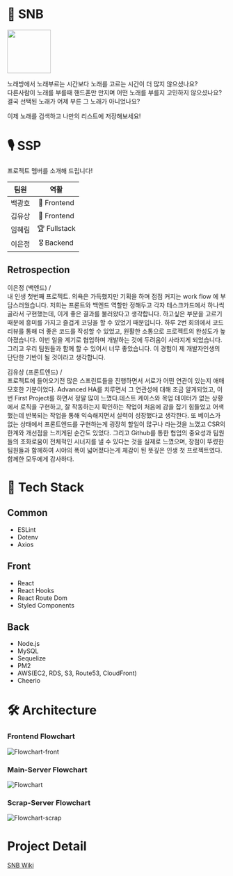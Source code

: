 # 🎤 SNB

<img src="https://songnumberbook.ga/static/media/snb_logo.3845d09d.png" height="100px" />

노래방에서 노래부르는 시간보다 노래를 고르는 시간이 더 많지 않으셨나요?   
다른사람이 노래를 부를때 핸드폰만 만지며 어떤 노래를 부를지 고민하지 않으셨나요?   
결국 선택된 노래가 어제 부른 그 노래가 아니었나요?   

이제 노래를 검색하고 나만의 리스트에 저장해보세요!

# 🎙 SSP

프로젝트 멤버를 소개해 드립니다!

|팀원|역활|
|:------:|:---:|
|백광호|🏅 Frontend|
|김유상|🏅 Frontend|
|임혜림|🏆 Fullstack|
|이은정|🎖 Backend|

## Retrospection

이은정 (백엔드) /  
내 인생 첫번째 프로젝트. 
의욕은 가득했지만 기획을 하며 점점 커지는 work flow 에 부담스러웠습니다. 
저희는 프론트와 백엔드 역할만 정해두고 각자 테스크카드에서 하나씩 골라서 구현했는데, 이게 좋은 결과를 불러왔다고 생각합니다. 
하고싶은 부분을 고르기 때문에 흥미를 가지고 즐겁게 코딩을 할 수 있었기 때문입니다. 
하루 2번 회의에서 코드리뷰를 통해 더 좋은 코드를 작성할 수 있었고, 원활한 소통으로 프로젝트의 완성도가 높아졌습니다. 
이번 일을 계기로 협업하며 개발하는 것에 두려움이 사라지게 되었습니다. 그리고 우리 팀원들과 함께 할 수 있어서 너무 좋았습니다. 
이 경험이 제 개발자인생의 단단한 기반이 될 것이라고 생각합니다.

김유상 (프론트엔드) /  
프로젝트에 들어오기전 많은 스프린트들을 진행하면서 서로가 어떤 연관이 있는지 애매모호한 기분이었다.
Advanced HA를 치루면서 그 연관성에 대해 조금 알게되었고, 이번 First Project를 하면서 정말 많이 느꼈다.테스트 케이스와 목업 데이터가 없는 상황에서 로직을 구현하고,
잘 작동하는지 확인하는 작업이 처음에 감을 잡기 힘들었고 어색했는데 반복되는 작업을 통해 익숙해지면서 실력이 성장했다고 생각한다.
또 베이스가 없는 상태에서 프론트엔드를 구현하는게 굉장히 할일이 많구나 라는것을 느꼈고 CSR의 한계와 개선점을 느끼게된 순간도 있었다. 그리고 Github를 통한 협업의 중요성과
팀원들의 조화로움이 전체적인 시너지를 낼 수 있다는 것을 실제로 느꼈으며, 장점이 뚜렸한 팀원들과 함께하여 시야의 폭이 넓어졌다는게 체감이 된 뜻깊은 인생 첫 프로젝트였다. 함께한 모두에게 감사하다.


# 💾 Tech Stack

## Common
- ESLint
- Dotenv
- Axios

## Front
- React
- React Hooks
- React Route Dom
- Styled Components

## Back
- Node.js
- MySQL
- Sequelize
- PM2
- AWS(EC2, RDS, S3, Route53, CloudFront)
- Cheerio

# 🛠 Architecture

### Frontend Flowchart

![Flowchart-front](https://user-images.githubusercontent.com/72400381/112439584-a2ba7a80-8d8c-11eb-8404-7d1f71c6a9ca.jpeg)

### Main-Server Flowchart

![Flowchart](https://user-images.githubusercontent.com/72400381/112439224-33dd2180-8d8c-11eb-8150-088b0a3c717d.jpeg)

### Scrap-Server Flowchart

![Flowchart-scrap](https://user-images.githubusercontent.com/72400381/112439434-70a91880-8d8c-11eb-9a26-ec4aca82a9b0.jpeg)

# Project Detail

[SNB Wiki](https://github.com/codestates/SNB-server/wiki)
